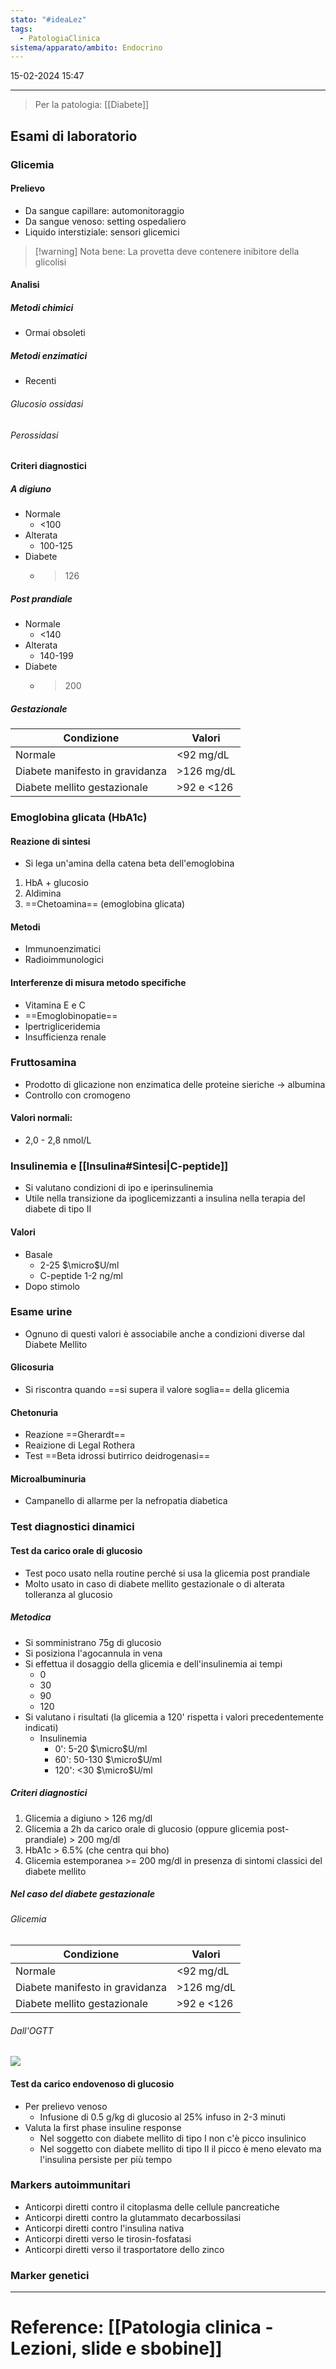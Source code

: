 ```yaml
---
stato: "#ideaLez"
tags:
  - PatologiaClinica
sistema/apparato/ambito: Endocrino
---
```

15-02-2024 15:47

--- 

> Per la patologia: [[Diabete]]

## Esami di laboratorio

### Glicemia
#### Prelievo
- Da sangue capillare: automonitoraggio
- Da sangue venoso: setting ospedaliero
- Liquido interstiziale: sensori glicemici
>[!warning] Nota bene:
>La provetta deve contenere inibitore della glicolisi
#### Analisi
##### Metodi chimici
- Ormai obsoleti
##### Metodi enzimatici
- Recenti
###### Glucosio ossidasi 
###### Perossidasi
#### Criteri diagnostici
##### A digiuno
- Normale
	- <100
- Alterata
	- 100-125
- Diabete
	- >126
##### Post prandiale
- Normale
	- <140
- Alterata
	- 140-199
- Diabete
	- >200

##### Gestazionale
| Condizione | Valori |
| ---- | ---- |
| Normale | <92 mg/dL |
| Diabete manifesto in gravidanza | >126 mg/dL |
| Diabete mellito gestazionale | >92 e <126 |

### Emoglobina glicata (HbA1c)
#### Reazione di sintesi
- Si lega un'amina della catena beta dell'emoglobina

1. HbA + glucosio
2. Aldimina
3. ==Chetoamina== (emoglobina glicata)

#### Metodi
- Immunoenzimatici
- Radioimmunologici
#### Interferenze di misura metodo specifiche
- Vitamina E e C
- ==Emoglobinopatie==
- Ipertrigliceridemia
- Insufficienza renale
### Fruttosamina
- Prodotto di glicazione non enzimatica delle proteine sieriche -> albumina
- Controllo con cromogeno
#### Valori normali: 
- 2,0 - 2,8 nmol/L
### Insulinemia e [[Insulina#Sintesi|C-peptide]]
- Si valutano condizioni di ipo e iperinsulinemia
- Utile nella transizione da ipoglicemizzanti a insulina nella terapia del diabete di tipo II
#### Valori
- Basale
	- 2-25 $\micro$U/ml
	- C-peptide 1-2 ng/ml
- Dopo stimolo
### Esame urine
- Ognuno di questi valori è associabile anche a condizioni diverse dal Diabete Mellito
#### Glicosuria 
- Si riscontra quando ==si supera il valore soglia== della glicemia
#### Chetonuria
 - Reazione ==Gherardt==
 - Reaizione di Legal Rothera
 - Test ==Beta idrossi butirrico deidrogenasi==
#### Microalbuminuria
- Campanello di allarme per la nefropatia diabetica
### Test diagnostici dinamici
#### Test da carico orale di glucosio
- Test poco usato nella routine perché si usa la glicemia post prandiale
- Molto usato in caso di diabete mellito gestazionale o di alterata tolleranza al glucosio
##### Metodica
- Si somministrano 75g di glucosio 
- Si posiziona l'agocannula in vena
- Si effettua il dosaggio della glicemia e dell'insulinemia ai tempi
	- 0 
	- 30
	- 90
	- 120
- Si valutano i risultati (la glicemia a 120' rispetta i valori precedentemente indicati)
	- Insulinemia
		- 0': 5-20 $\micro$U/ml
		- 60': 50-130 $\micro$U/ml
		- 120': <30 $\micro$U/ml
##### Criteri diagnostici
1. Glicemia a digiuno > 126 mg/dl 
2. Glicemia a 2h da carico orale di glucosio (oppure glicemia post-prandiale) > 200 mg/dl 
3. HbA1c > 6.5% (che centra qui bho)
4. Glicemia estemporanea >= 200 mg/dl in presenza di sintomi classici del diabete mellito
##### Nel caso del diabete gestazionale
###### Glicemia
| Condizione | Valori |
| ---- | ---- |
| Normale | <92 mg/dL |
| Diabete manifesto in gravidanza | >126 mg/dL |
| Diabete mellito gestazionale | >92 e <126 |
###### Dall'OGTT
![](https://i.imgur.com/vs70kef.png)

#### Test da carico endovenoso di glucosio
- Per prelievo venoso
	- Infusione di 0.5 g/kg di glucosio al 25% infuso in 2-3 minuti
- Valuta la first phase insuline response
	- Nel soggetto con diabete mellito di tipo I non c'è picco insulinico
	- Nel soggetto con diabete mellito di tipo II il picco è meno elevato ma l'insulina persiste per più tempo

### Markers autoimmunitari
- Anticorpi diretti contro il citoplasma delle cellule pancreatiche
- Anticorpi diretti contro la glutammato decarbossilasi
- Anticorpi diretti contro l'insulina nativa
- Anticorpi diretti verso le tirosin-fosfatasi
- Anticorpi diretti verso il trasportatore dello zinco
### Marker genetici











--- 
# Reference: [[Patologia clinica - Lezioni, slide e sbobine]]

